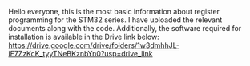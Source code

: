 Hello everyone, this is the most basic information about register programming for the STM32 series. I have uploaded the relevant documents along with the code. Additionally, the software required for installation is available in the Drive link below:
https://drive.google.com/drive/folders/1w3dmhhJL-iF7ZzKcK_tyyTNeBKznbYn0?usp=drive_link
